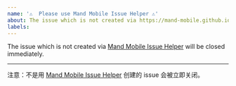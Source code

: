 ```yaml
---
name: '⚠️  Please use Mand Mobile Issue Helper ⚠️'
about: The issue which is not created via https://mand-mobile.github.io/mand-mobile-issue-helper/?project=mand-mobile  will be closed immediately.
labels:
---
```


The issue which is not created via <a href="https://mand-mobile.github.io/mand-mobile-issue-helper/?project=mand-mobile">Mand Mobile Issue Helper</a> will be closed immediately.

---

注意：不是用 <a href="https://mand-mobile.github.io/mand-mobile-issue-helper/?project=mand-mobile">Mand Mobile Issue Helper</a> 创建的 issue 会被立即关闭。